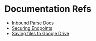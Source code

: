 # Documentation Refs

-   [Inbound Parse Docs](https://documentation.mailgun.com/docs/mailgun/user-manual/receive-forward-store/)
-   [Securing Endpoints](https://www.mailgun.com/blog/product/a-guide-to-using-mailguns-webhooks/)
-   [Saving files to Google Drive](https://protocoderspoint.com/nodejs-script-to-upload-file-to-google-drive-using-googleapis/)
